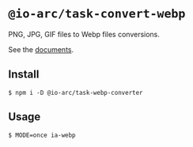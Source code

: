 # `@io-arc/task-convert-webp`

PNG, JPG, GIF files to Webp files conversions.

See the [documents](https://io-arc.tech/plugins/tasks/webp-converter.html).

## Install

```shell
$ npm i -D @io-arc/task-webp-converter
```

## Usage

```
$ MODE=once ia-webp
```
